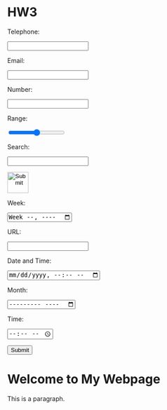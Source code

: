 # HW3
<!--HTML5 FORM
ELEMENTS-->
<!DOCTYPE html>

<html>

<body>

<form action="#">

  <!--Hidden-->

  <input type="hidden" id="hidden1" name="hidden1">

  <!--Telephone-->

  <label for="tel1">Telephone:</label><br>

  <input type="tel" id="tel1" name="tel1"><br>

  <!--Email-->

  <label for="email1">Email:</label><br>

  <input type="email" id="email1" name="email1" required><br>

  <!--Number-->

  <label for="number1">Number:</label><br>

  <input type="number" id="number1" name="number1"><br>

  <!--Range-->

  <label for="range1">Range:</label><br>

  <input type="range" id="range1" name="range1" min="0" max="10"><br>

  <!--Search-->

  <label for="search1">Search:</label><br>

  <input type="search" id="search1" name="search1"><br>

  <!--Image-->

  <input type="image" src="submit.png" alt="Submit" width="48" height="48"><br>

  <!--Week-->

  <label for="week1">Week:</label><br>

  <input type="week" id="week1" name="week1"><br>

  <!--Url-->

  <label for="url1">URL:</label><br>

  <input type="url" id="url1" name="url1"><br>

  <!--DateTime-Local-->

  <label for="dtl1">Date and Time:</label><br>

  <input type="datetime-local" id="dtl1" name="dtl1"><br>

  <!--Month-->

  <label for="month1">Month:</label><br>

  <input type="month" id="month1" name="month1"><br>

  <!--Time-->

  <label for="time1">Time:</label><br>

  <input type="time" id="time1" name="time1"><br>

  <!--Submit-->

  <input type="submit" value="Submit">

</form> 

</body>

</html>

<!--Meta information in HTML5-->

<!DOCTYPE html>

<html>

<head>

  <!--Character Encoding-->

  <meta charset="UTF-8">

  <!--Viewport-->

  <meta name="viewport" content="width=device-width, initial-scale=1.0">

  <!--Document Description-->

  <meta name="description" content="This is a description of my webpage.">

  <!--Author Information-->

  <meta name="author" content="Your Name">

  <!--Keywords for SEO-->

  <meta name="keywords" content="HTML, CSS, JavaScript">

  <!--Refresh Page every 30 Seconds-->

  <meta http-equiv="refresh" content="30">

  <!--Webpage Title-->

  <title>My Webpage</title>

</head>

<body>

<h1>Welcome to My Webpage</h1>

<p>This is a paragraph.</p>

</body>

</html>
